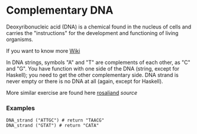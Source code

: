 # Complementary DNA
Deoxyribonucleic acid (DNA) is a chemical found in the nucleus of cells and carries the "instructions" for the development and functioning of living organisms.

If you want to know more [Wiki](http://en.wikipedia.org/wiki/DNA)

In DNA strings, symbols "A" and "T" are complements of each other, as "C" and "G". You have function with one side of the DNA (string, except for Haskell); you need to get the other complementary side. DNA strand is never empty or there is no DNA at all (again, except for Haskell).

More similar exercise are found here [rosaliand](http://rosalind.info/problems/list-view/) _source_

### Examples
```
DNA_strand ("ATTGC") # return "TAACG"
DNA_strand ("GTAT") # return "CATA"
```
